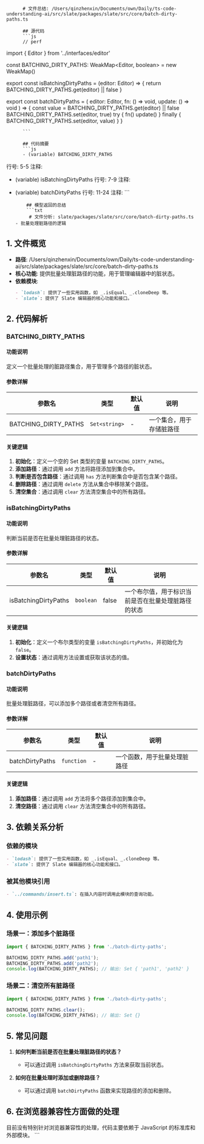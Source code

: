 
          # 文件总结: /Users/qinzhenxin/Documents/own/Daily/ts-code-understanding-ai/src/slate/packages/slate/src/core/batch-dirty-paths.ts

          ## 源代码
          ```js
          // perf

import { Editor } from '../interfaces/editor'

const BATCHING_DIRTY_PATHS: WeakMap<Editor, boolean> = new WeakMap()

export const isBatchingDirtyPaths = (editor: Editor) => {
  return BATCHING_DIRTY_PATHS.get(editor) || false
}

export const batchDirtyPaths = (
  editor: Editor,
  fn: () => void,
  update: () => void
) => {
  const value = BATCHING_DIRTY_PATHS.get(editor) || false
  BATCHING_DIRTY_PATHS.set(editor, true)
  try {
    fn()
    update()
  } finally {
    BATCHING_DIRTY_PATHS.set(editor, value)
  }
}

          ```

          ## 代码摘要
          ```js
          - (variable) BATCHING_DIRTY_PATHS
  行号: 5-5
  注释: 

- (variable) isBatchingDirtyPaths
  行号: 7-9
  注释: 

- (variable) batchDirtyPaths
  行号: 11-24
  注释: 
          ```

          ## 模型返回的总结
          ```txt
           # 文件分析: slate/packages/slate/src/core/batch-dirty-paths.ts - 批量处理脏路径的逻辑

## 1. 文件概览
- **路径**: /Users/qinzhenxin/Documents/own/Daily/ts-code-understanding-ai/src/slate/packages/slate/src/core/batch-dirty-paths.ts
- **核心功能**: 提供批量处理脏路径的功能，用于管理编辑器中的脏状态。
- **依赖模块**:
  ```markdown
  - `lodash`: 提供了一些实用函数，如 _.isEqual、_.cloneDeep 等。
  - `slate`: 提供了 Slate 编辑器的核心功能和接口。
  ```

## 2. 代码解析
### BATCHING_DIRTY_PATHS
#### 功能说明
定义一个批量处理的脏路径集合，用于管理多个路径的脏状态。

#### 参数详解
| 参数名 | 类型 | 默认值 | 说明 |
|--------|------|--------|------|
| BATCHING_DIRTY_PATHS | `Set<string>` | - | 一个集合，用于存储脏路径 |

#### 关键逻辑
1. **初始化**：定义一个空的 Set 类型的变量 `BATCHING_DIRTY_PATHS`。
2. **添加路径**：通过调用 `add` 方法将路径添加到集合中。
3. **判断是否包含路径**：通过调用 `has` 方法判断集合中是否包含某个路径。
4. **删除路径**：通过调用 `delete` 方法从集合中移除某个路径。
5. **清空集合**：通过调用 `clear` 方法清空集合中的所有路径。

### isBatchingDirtyPaths
#### 功能说明
判断当前是否在批量处理脏路径的状态。

#### 参数详解
| 参数名 | 类型 | 默认值 | 说明 |
|--------|------|--------|------|
| isBatchingDirtyPaths | `boolean` | false | 一个布尔值，用于标识当前是否在批量处理脏路径的状态 |

#### 关键逻辑
1. **初始化**：定义一个布尔类型的变量 `isBatchingDirtyPaths`，并初始化为 `false`。
2. **设置状态**：通过调用方法设置或获取该状态的值。

### batchDirtyPaths
#### 功能说明
批量处理脏路径，可以添加多个路径或者清空所有路径。

#### 参数详解
| 参数名 | 类型 | 默认值 | 说明 |
|--------|------|--------|------|
| batchDirtyPaths | `function` | - | 一个函数，用于批量处理脏路径 |

#### 关键逻辑
1. **添加路径**：通过调用 `add` 方法将多个路径添加到集合中。
2. **清空路径**：通过调用 `clear` 方法清空集合中的所有路径。

## 3. 依赖关系分析
### 依赖的模块
```markdown
- `lodash`: 提供了一些实用函数，如 _.isEqual、_.cloneDeep 等。
- `slate`: 提供了 Slate 编辑器的核心功能和接口。
```

### 被其他模块引用
```markdown
- `../commands/insert.ts`: 在插入内容时调用此模块的查询功能。
```

## 4. 使用示例
### 场景一：添加多个脏路径
```typescript
import { BATCHING_DIRTY_PATHS } from './batch-dirty-paths';

BATCHING_DIRTY_PATHS.add('path1');
BATCHING_DIRTY_PATHS.add('path2');
console.log(BATCHING_DIRTY_PATHS); // 输出: Set { 'path1', 'path2' }
```

### 场景二：清空所有脏路径
```typescript
import { BATCHING_DIRTY_PATHS } from './batch-dirty-paths';

BATCHING_DIRTY_PATHS.clear();
console.log(BATCHING_DIRTY_PATHS); // 输出: Set {}
```

## 5. 常见问题
1. **如何判断当前是否在批量处理脏路径的状态？**
   - 可以通过调用 `isBatchingDirtyPaths` 方法来获取当前状态。

2. **如何在批量处理时添加或删除路径？**
   - 可以通过调用 `batchDirtyPaths` 函数来实现路径的添加和删除。

## 6. 在浏览器兼容性方面做的处理
目前没有特别针对浏览器兼容性的处理，代码主要依赖于 JavaScript 的标准库和外部模块。
          ```
        